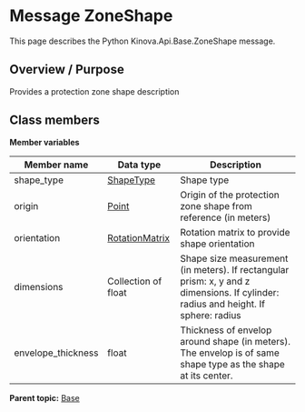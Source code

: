 # Message ZoneShape

This page describes the Python Kinova.Api.Base.ZoneShape message.

## Overview / Purpose

Provides a protection zone shape description

## Class members

 **Member variables** 

|Member name|Data type|Description|
|-----------|---------|-----------|
|shape\_type| [ShapeType](enm_Base_ShapeType.md#)|Shape type|
|origin| [Point](msg_Base_Point.md#)|Origin of the protection zone shape from reference \(in meters\)|
|orientation| [RotationMatrix](msg_Base_RotationMatrix.md#)|Rotation matrix to provide shape orientation|
|dimensions|Collection of float|Shape size measurement \(in meters\). If rectangular prism: x, y and z dimensions. If cylinder: radius and height. If sphere: radius|
|envelope\_thickness|float|Thickness of envelop around shape \(in meters\). The envelop is of same shape type as the shape at its center.|

**Parent topic:** [Base](../references/summary_Base.md)

